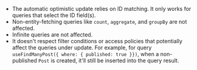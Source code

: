 - The automatic optimistic update relies on ID matching. It only works for queries that select the ID field(s).
- Non-entity-fetching queries like `count`, `aggregate`, and `groupBy` are not affected.
- Infinite queries are not affected.
- It doesn't respect filter conditions or access policies that potentially affect the queries under update. For example, for query `useFindManyPost({ where: { published: true }})`, when a non-published `Post` is created, it'll still be inserted into the query result.
